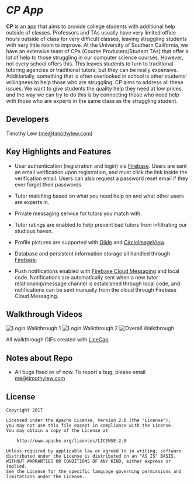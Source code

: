# *CP App*

**CP** is an app that aims to provide college students with additional help outside of classes.  Professors and TAs usually have very limited office hours outside of class for very difficult classes, leaving struggling students with very little room to improve.  At the University of Southern California, we have an extensive team of CPs (Course Producers/Student TAs) that offer a lot of help to those struggling in our computer science courses.  However, not every school offers this.  This leaves students to turn to traditional tutoring agencies or traditional tutors, but they can be really expensive.  Additionally, something that is often overlooked in school is other students' willingness to help those who are struggling.  CP aims to address all these issues: We want to give students the quality help they need at low prices, and the way we can try to do this is by connecting those who need help with those who are experts in the same class as the struggling student.

## Developers

Timothy Lew (me@timothylew.com)

## Key Highlights and Features

* User authentication (registration and login) via [Firebase](https://firebase.google.com). Users are sent an email verification upon registration, and must click the link inside the verification email.  Users can also request a password reset email if they ever forget their passwords.

* Tutor matching based on what you need help on and what other users are experts in.

* Private messaging service for tutors you match with.

* Tutor ratings are enabled to help prevent bad tutors from infiltrating our studious haven.

* Profile pictures are supported with [Glide](https://github.com/bumptech/glide) and [CircleImageView](https://github.com/hdodenhof/CircleImageView).

* Database and persistent information storage all handled through [Firebase](https://firebase.google.com).

* Push notifications enabled with [Firebase Cloud Messaging](https://firebase.google.com/docs/cloud-messaging/) and local code.  Notifications are automatically sent when a new tutor relationship/message channel is established through local code, and notifications can be sent manually from the cloud through Firebase Cloud Messaging.

## Walkthrough Videos

<img src='https://github.com/timothylew/androidfinal/blob/master/walkthroughs/Login1.gif' title='Login Walkthrough 1' width='' alt='Login Walkthrough 1' />
<img src='https://github.com/timothylew/androidfinal/blob/master/walkthroughs/Login2.gif' title='Login Walkthrough 2' width='' alt='Login Walkthrough 2' />
<img src='https://github.com/timothylew/androidfinal/blob/master/walkthroughs/Walkthrough%20(Update).gif' title='Overall Walkthrough' width='' alt='Overall Walkthrough' />

All walkthrough GIFs created with [LiceCap](http://www.cockos.com/licecap/).

## Notes about Repo

* All bugs fixed as of now. To report a bug, please email me@timothylew.com


## License

    Copyright 2017

    Licensed under the Apache License, Version 2.0 (the "License");
    you may not use this file except in compliance with the License.
    You may obtain a copy of the License at

        http://www.apache.org/licenses/LICENSE-2.0

    Unless required by applicable law or agreed to in writing, software
    distributed under the License is distributed on an "AS IS" BASIS,
    WITHOUT WARRANTIES OR CONDITIONS OF ANY KIND, either express or implied.
    See the License for the specific language governing permissions and
    limitations under the License.
